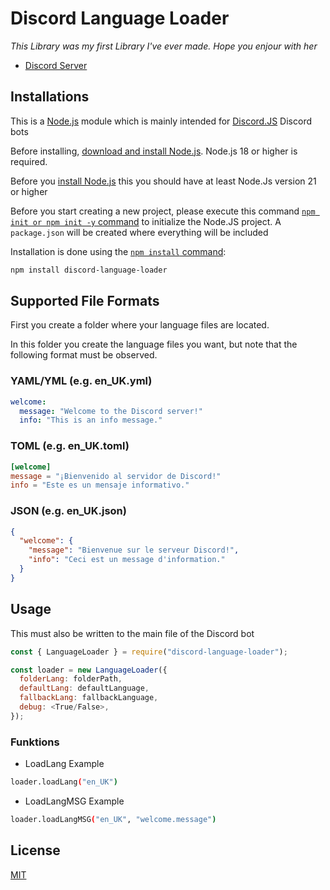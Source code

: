 # Discord Language Loader

_This Library was my first Library I've ever made. Hope you enjour with her_

- [Discord Server]()

## Installations

This is a [Node.js](https://nodejs.org/en/) module which is mainly intended for [Discord.JS](https://www.npmjs.com/package/discord.js?activeTab=readme) Discord bots

Before installing, [download and install Node.js](https://nodejs.org/en/download/).
Node.js 18 or higher is required.

Before you [install Node.js](https://nodejs.org/en/download/) this you should have at least Node.Js version 21 or higher

Before you start creating a new project, please execute this command [`npm init or npm init -y` command](https://docs.npmjs.com/creating-a-package-json-file) to initialize the Node.JS project. 
A `package.json` will be created where everything will be included

Installation is done using the
[`npm install` command](https://docs.npmjs.com/getting-started/installing-npm-packages-locally):

```bash
npm install discord-language-loader
```

## Supported File Formats

First you create a folder where your language files are located.

In this folder you create the language files you want,
but note that the following format must be observed.

### YAML/YML (e.g. en_UK.yml)

```yaml
welcome:
  message: "Welcome to the Discord server!"
  info: "This is an info message."
```

### TOML (e.g. en_UK.toml)

```toml
[welcome]
message = "¡Bienvenido al servidor de Discord!"
info = "Este es un mensaje informativo."
```

### JSON (e.g. en_UK.json)

```json
{
  "welcome": {
    "message": "Bienvenue sur le serveur Discord!",
    "info": "Ceci est un message d'information."
  }
}
```

## Usage

This must also be written to the main file of the Discord bot

```js
const { LanguageLoader } = require("discord-language-loader");

const loader = new LanguageLoader({
  folderLang: folderPath,
  defaultLang: defaultLanguage,
  fallbackLang: fallbackLanguage,
  debug: <True/False>,
});
```

### Funktions

- LoadLang Example

```bash
loader.loadLang("en_UK")
```

- LoadLangMSG Example

```bash
loader.loadLangMSG("en_UK", "welcome.message")
```

## License

[MIT](LICENSE)